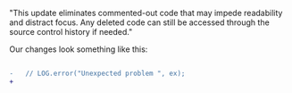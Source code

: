 "This update eliminates commented-out code that may impede readability and distract focus. Any deleted code can still be accessed through the source control history if needed."

Our changes look something like this:

```diff

-   // LOG.error("Unexpected problem ", ex);
+   

```

